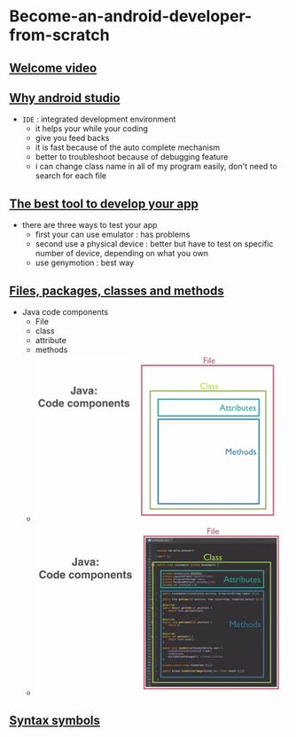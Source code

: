 # Become-an-android-developer-from-scratch
## [Welcome video](https://www.udemy.com/course/become-an-android-developer-from-scratch/learn/lecture/1046310#overview)

## [Why android studio](https://www.udemy.com/course/become-an-android-developer-from-scratch/learn/lecture/2128242#overview)
- `IDE` : integrated development environment
  - it helps your while your coding
  - give you feed backs
  - it is fast because of the auto complete mechanism
  - better to troubleshoot because of debugging feature
  - i can change class name in all of my program easily, don't need to search for each file

## [The best tool to develop your app](https://www.udemy.com/course/become-an-android-developer-from-scratch/learn/lecture/2128244#overview)
- there are three ways to test your app
  - first your can use emulator : has problems
  - second use a physical device : better but have to test on specific number of device, depending on what you own
  - use genymotion : best way

## [Files, packages, classes and methods](https://www.udemy.com/course/become-an-android-developer-from-scratch/learn/lecture/1009674#overview)
- Java code components
  - File
  - class
  - attribute
  - methods
  - ![java](java-components.png)
  - ![java2](java-components2.png)

## [Syntax symbols](https://www.udemy.com/course/become-an-android-developer-from-scratch/learn/lecture/1009678#overview)
